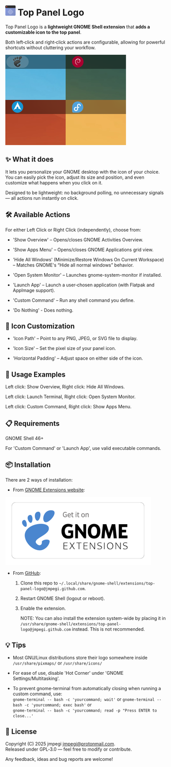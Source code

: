 # <img src="assets/top-panel-logo-icon.png" alt="Icon" style="height: 2rem;"> Top Panel Logo

Top Panel Logo is a **lightweight GNOME Shell extension** that **adds a customizable icon to the top panel**.

Both left‑click and right‑click actions are configurable, allowing for powerful shortcuts without cluttering your workflow.

![Screenshot](assets/top-panel-logo-screenshot.png)

## ✨ What it does

It lets you personalize your GNOME desktop with the icon of your choice. You can easily pick the icon, adjust its size and position, and even customize what happens when you click on it.

Designed to be lightweight: no background polling, no unnecessary signals — all actions run instantly on click.

## 🛠 Available Actions

For either Left Click or Right Click (independently), choose from:

- 'Show Overview' – Opens/closes GNOME Activities Overview.

- 'Show Apps Menu' – Opens/closes GNOME Applications grid view.

- 'Hide All Windows' (Minimize/Restore Windows On Current Workspace) – Matches GNOME's “Hide all normal windows” behavior.

- 'Open System Monitor' – Launches gnome-system-monitor if installed.

- 'Launch App' – Launch a user‑chosen application (with Flatpak and AppImage support).

- 'Custom Command' – Run any shell command you define.

- 'Do Nothing' - Does nothing.

## 🎨 Icon Customization

- 'Icon Path' – Point to any PNG, JPEG, or SVG file to display.

- 'Icon Size' – Set the pixel size of your panel icon.

- 'Horizontal Padding' – Adjust space on either side of the icon.

## 🚀 Usage Examples

Left click: Show Overview, Right click: Hide All Windows.

Left click: Launch Terminal, Right click: Open System Monitor.

Left click: Custom Command, Right click: Show Apps Menu.

## 📋 Requirements

GNOME Shell 46+

For 'Custom Command' or 'Launch App', use valid executable commands.

## 📦 Installation

There are 2 ways of installation:

- From [GNOME Extensions website](https://extensions.gnome.org/extension/8559/top-panel-logo/):  

[![Download from GNOME Extensions website](assets/get_it_on_gnome_extensions.png)](https://extensions.gnome.org/extension/8559/top-panel-logo/)

- From [GitHub](https://github.com/jmpegi/top-panel-logo):

  1. Clone this repo to `~/.local/share/gnome-shell/extensions/top-panel-logo@jmpegi.github.com`.
  2. Restart GNOME Shell (logout or reboot).
  3. Enable the extension.

     NOTE: You can also install the extension system-wide by placing it in `/usr/share/gnome-shell/extensions/top-panel-logo@jmpegi.github.com` instead. This is not recommended.

## 💡 Tips

- Most GNU/Linux distributions store their logo somewhere inside `/usr/share/pixmaps/` or `/usr/share/icons/`

- For ease of use, disable 'Hot Corner' under 'GNOME Settings/Multitasking'.

- To prevent gnome-terminal from automatically closing when running a custom command, use:  
`gnome-terminal -- bash -c 'yourcommand; wait'` or
`gnome-terminal -- bash -c 'yourcommand; exec bash'` or  
`gnome-terminal -- bash -c 'yourcommand; read -p "Press ENTER to close...'`


## 📝 License

Copyright (C) 2025 jmpegi <jmpegi@protonmail.com>.  
Released under GPL‑3.0 — feel free to modify or contribute.

Any feedback, ideas and bug reports are welcome!
